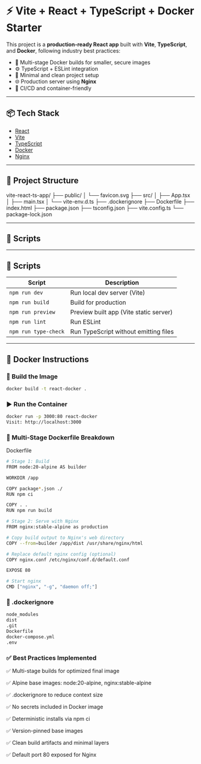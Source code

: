 # ⚡ Vite + React + TypeScript + Docker Starter

This project is a **production-ready React app** built with **Vite**, **TypeScript**, and **Docker**, following industry best practices:

- 🔐 Multi-stage Docker builds for smaller, secure images  
- ⚙️ TypeScript + ESLint integration  
- 🧱 Minimal and clean project setup  
- 🌐 Production server using **Nginx**  
- 🚀 CI/CD and container-friendly  

---

## 📦 Tech Stack

- [React](https://reactjs.org/)
- [Vite](https://vitejs.dev/)
- [TypeScript](https://www.typescriptlang.org/)
- [Docker](https://www.docker.com/)
- [Nginx](https://nginx.org/)

---

## 📁 Project Structure

vite-react-ts-app/
├── public/
│ └── favicon.svg
├── src/
│ ├── App.tsx
│ ├── main.tsx
│ └── vite-env.d.ts
├── .dockerignore
├── Dockerfile
├── index.html
├── package.json
├── tsconfig.json
├── vite.config.ts
└── package-lock.json


---

## 🚀 Scripts


---

## 🚀 Scripts

| Script             | Description                            |
|--------------------|----------------------------------------|
| `npm run dev`      | Run local dev server (Vite)            |
| `npm run build`    | Build for production                   |
| `npm run preview`  | Preview built app (Vite static server) |
| `npm run lint`     | Run ESLint                             |
| `npm run type-check` | Run TypeScript without emitting files |

---

## 🐳 Docker Instructions

### 🔨 Build the Image

```bash
docker build -t react-docker .
```

###  ▶️ Run the Container
```bash
docker run -p 3000:80 react-docker
Visit: http://localhost:3000
```
### 🔁 Multi-Stage Dockerfile Breakdown
Dockerfile
```bash
# Stage 1: Build
FROM node:20-alpine AS builder

WORKDIR /app

COPY package*.json ./
RUN npm ci

COPY . .
RUN npm run build

# Stage 2: Serve with Nginx
FROM nginx:stable-alpine as production

# Copy build output to Nginx's web directory
COPY --from=builder /app/dist /usr/share/nginx/html

# Replace default nginx config (optional)
COPY nginx.conf /etc/nginx/conf.d/default.conf

EXPOSE 80

# Start nginx
CMD ["nginx", "-g", "daemon off;"]

```
### 📁 .dockerignore
```bash
node_modules
dist
.git
Dockerfile
docker-compose.yml
.env
```
###  ✅ Best Practices Implemented
✅ Multi-stage builds for optimized final image

✅ Alpine base images: node:20-alpine, nginx:stable-alpine

✅ .dockerignore to reduce context size

✅ No secrets included in Docker image

✅ Deterministic installs via npm ci

✅ Version-pinned base images

✅ Clean build artifacts and minimal layers

✅ Default port 80 exposed for Nginx



